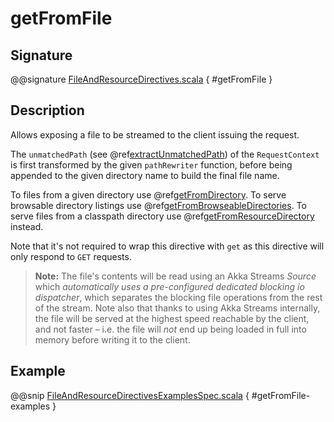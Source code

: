 <a id="getfromfile"></a>
# getFromFile

## Signature

@@signature [FileAndResourceDirectives.scala](../../../../../../../../../akka-http/src/main/scala/akka/http/scaladsl/server/directives/FileAndResourceDirectives.scala) { #getFromFile }

## Description

Allows exposing a file to be streamed to the client issuing the request.

The `unmatchedPath` (see @ref[extractUnmatchedPath](../basic-directives/extractUnmatchedPath.md#extractunmatchedpath)) of the `RequestContext` is first transformed by
the given `pathRewriter` function, before being appended to the given directory name to build the final file name.

To files from a given directory use @ref[getFromDirectory](getFromDirectory.md#getfromdirectory).
To serve browsable directory listings use @ref[getFromBrowseableDirectories](getFromBrowseableDirectories.md#getfrombrowseabledirectories).
To serve files from a classpath directory use @ref[getFromResourceDirectory](getFromResourceDirectory.md#getfromresourcedirectory) instead.

Note that it's not required to wrap this directive with `get` as this directive will only respond to `GET` requests.

> **Note:**
The file's contents will be read using an Akka Streams *Source* which *automatically uses
a pre-configured dedicated blocking io dispatcher*, which separates the blocking file operations from the rest of the stream.
Note also that thanks to using Akka Streams internally, the file will be served at the highest speed reachable by
the client, and not faster – i.e. the file will *not* end up being loaded in full into memory before writing it to
the client.

## Example

@@snip [FileAndResourceDirectivesExamplesSpec.scala](../../../../../../../test/scala/docs/http/scaladsl/server/directives/FileAndResourceDirectivesExamplesSpec.scala) { #getFromFile-examples }